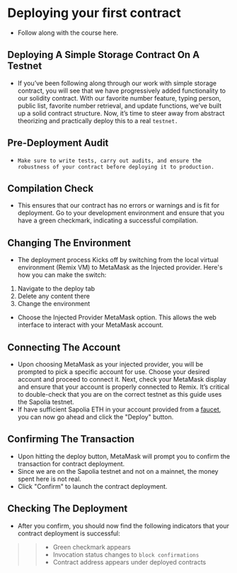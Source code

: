# Deploying your first contract
- Follow along with the course here.

## Deploying A Simple Storage Contract On A Testnet
- If you’ve been following along through our work with simple storage contract, you will see that we have progressively added functionality to our solidity contract. With our favorite number feature, typing person, public list, favorite number retrieval, and update functions, we’ve built up a solid contract structure. Now, it’s time to steer away from abstract theorizing and practically deploy this to a real `testnet.`

## Pre-Deployment Audit
- `Make sure to write tests, carry out audits, and ensure the robustness of your contract before deploying it to production.`

## Compilation Check
- This ensures that our contract has no errors or warnings and is fit for deployment. Go to your development environment and ensure that you have a green checkmark, indicating a successful compilation.

## Changing The Environment
- The deployment process Kicks off by switching from the local virtual environment (Remix VM) to MetaMask as the Injected provider. Here's how you can make the switch:

1. Navigate to the deploy tab
2. Delete any content there
3. Change the environment

- Choose the Injected Provider MetaMask option. This allows the web interface to interact with your MetaMask account.

## Connecting The Account
- Upon choosing MetaMask as your injected provider, you will be prompted to pick a specific account for use. Choose your desired account and proceed to connect it. Next, check your MetaMask display and ensure that your account is properly connected to Remix. It’s critical to double-check that you are on the correct testnet as this guide uses the Sapolia testnet.
- If have sufficient Sapolia ETH in your account provided from a [faucet](https://www.alchemy.com/faucets/ethereum-sepolia), you can now go ahead and click the "Deploy" button.

## Confirming The Transaction
- Upon hitting the deploy button, MetaMask will prompt you to confirm the transaction for contract deployment.
- Since we are on the Sapolia testnet and not on a mainnet, the money spent here is not real.
- Click "Confirm" to launch the contract deployment.

## Checking The Deployment
- After you confirm, you should now find the following indicators that your contract deployment is successful:

>> - Green checkmark appears
>> - Invocation status changes to `block confirmations`
>> - Contract address appears under deployed contracts

##
